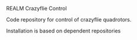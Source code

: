 REALM Crazyflie Control

Code repository for control of crazyflie quadrotors.

Installation is based on dependent repositories
